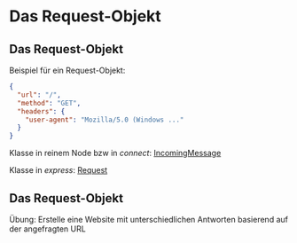 # Das Request-Objekt

## Das Request-Objekt

Beispiel für ein Request-Objekt:

```json
{
  "url": "/",
  "method": "GET",
  "headers": {
    "user-agent": "Mozilla/5.0 (Windows ..."
  }
}
```

Klasse in reinem Node bzw in _connect_: [IncomingMessage](https://nodejs.org/api/http.html#http_class_http_incomingmessage)

Klasse in _express_: [Request](https://expressjs.com/de/api.html#req)

## Das Request-Objekt

Übung: Erstelle eine Website mit unterschiedlichen Antworten basierend auf der angefragten URL
